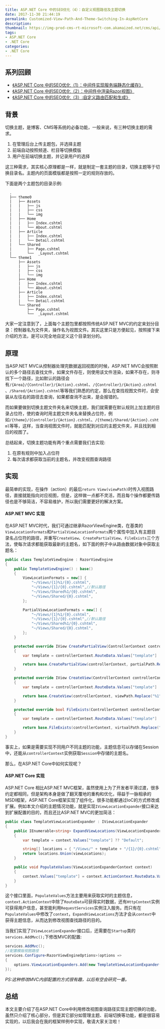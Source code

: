 ```yaml
---
title: ASP.NET Core 中的SEO优化（4）：自定义视图路径及主题切换
date: 2017-11-30 21:44:19
permalink: Customized-View-Path-And-Theme-Switching-In-AspNetCore
description:
thumbnail: https://img-prod-cms-rt-microsoft-com.akamaized.net/cms/api/am/imageFileData/RE1HH8q
tags:
- ASP.NET Core
- .NET Core
categories:
- .NET Core
---
```

## 系列回顾

- [《ASP.NET Core 中的SEO优化（1）：中间件实现服务端静态化缓存》](A-Middleware-Implement-For-Server-Side-Static-Caching-In-AspNetCore.html)
- [《ASP.NET Core 中的SEO优化（2）：中间件中渲染Razor视图》](A-Middleware-Implement-For-Rendering-Razor-Views-In-AspNetCore.html)
- [《ASP.NET Core 中的SEO优化（3）:自定义路由匹配和生成》](A-Middleware-Implement-For-Customized-Routing-In-AspNetCore.html)

## 背景

切换主题，是博客、CMS等系统的必备功能，一般来说，有三种切换主题的需求。

1. 在管理后台上传主题包，并选择主题
2. 前端自动按照频道、栏目等切换模版
3. 用户在前端切换主题，并记录用户的选择

这三种需求，其实核心原理都是一样，就是制定一套主题的目录，切换主题等于切换目录名。主题内的页面模版都是按照一定的规则存放的。

下面是两个主题包的目录示例:

```shell
  .
  ├── theme0
  |   ├── Assets
  |   |   ├── js
  |   |   ├── css
  |   |   └── img
  |   ├── Home
  |   |   ├── Index.cshtml
  |   |   └── About.cshtml
  |   ├── Article
  |   |   ├── Index.cshtml
  |   |   └── Detail.cshtml
  |   └── Shared
  |       ├── Page.cshtml
  |       └──  _Layout.cshtml
  └── theme1
      ├── Assets
      |   ├── js
      |   ├── css
      |   └── img
      ├── Home
      |   ├── Index.cshtml
      |   └── About.cshtml
      ├── Article
      |   ├── Index.cshtml
      |   └── Detail.cshtml
      └── Shared
          ├── Page.cshtml
          └──  _Layout.cshtml
  ```

  大家一定注意到了，上面每个主题包里都按照传统ASP.NET MVC的约定来划分目录：控制器名为文件夹，操作名为视图文件。其实这里只是方便起见，按照接下来介绍的方法，是可以完全地自定义这个目录划分的。

## 原理

当ASP.NET MVC从控制器处理完数据返回视图的时候，ASP.NET MVC会按照默认的多个路径去查找文件，如果文件存在，则使用该文件渲染，如果不存在，则寻找下一个路径，比如默认的路径会有`/{Area}/{Controller}/{Action}.cshtml`、`/{Controller}/{Action}.cshtml`、`/Shared/{Action}.cshtml`等等我们熟悉的约定，那么在查找视图文件时，会安装从左往右的路径去查询，如果都查询不出来，是会报错的。

而如果要做到切换主题文件夹名来切换主题，我们就需要在默认规则上加主题的目录占位符，使的查询时用主题文件夹名来替换占位符，例如`/{theme}/{Controller}/{Action}.cshtml`、`/{theme}/Shared/{Action}.cshtml`等等，这样，当查询视图文件时，就能匹配到对应的主题文件夹，并且找到相应的视图了。

总结起来，切换主题功能有两个重点需要我们去实现:

1. 在原有规则中加入占位符
2. 每次请求都获取当前的主题名，并改变视图查询路径

## 实现

最简单的实现，在操作（action）的最后`return View(viewPath)`时传入视图路径，直接就能指向对应视图，但是，这样做一点都不灵活，而且每个操作都要传路径也是不够简洁，不容易维护，所以我们需要更好的解决方案。

#### ASP.NET MVC 实现

在ASP.NET MVC时代，我们可通过继承RazorViewEngine类，在基类的`ViewLocationFormats`和`PartialViewLocationFormats`两个属性中加入有主题目录名占位符的路径，并重写`CreateView`、`CreatePartialView`、`FileExists`三个方法，使每次请求都能获取最新的主题名，如下面的例子中从路由数据对象中获取主题名：

```csharp
public class TemplateViewEngine : RazorViewEngine
{
    public TemplateViewEngine() : base()
    {
        ViewLocationFormats = new[] {
            "~/Views/{1}%1/{0}.cshtml",
            "~/Views/{1}/{0}.cshtml",//默认路径
            "~/Views/Shared%1/{0}.cshtml",
            "~/Views/Shared/{0}.cshtml",
        };

        PartialViewLocationFormats = new[] {
            "~/Views/{1}%1/{0}.cshtml",
            "~/Views/{1}/{0}.cshtml",//默认路径
            "~/Views/Shared%1/{0}.cshtml",
            "~/Views/Shared/{0}.cshtml",
        };
    }

    protected override IView CreatePartialView(ControllerContext controllerContext, string partialPath)
    {
        var template = controllerContext.RouteData.Values["template"] != null ? "/" + controllerContext.RouteData.Values["template"].ToString() : "";

        return base.CreatePartialView(controllerContext, partialPath.Replace("%1", template));
    }

    protected override IView CreateView(ControllerContext controllerContext, string viewPath, string masterPath)
    {
        var template = controllerContext.RouteData.Values["template"] != null ? "/" + controllerContext.RouteData.Values["template"].ToString() : "";

        return base.CreateView(controllerContext, viewPath.Replace("%1", template), masterPath);
    }

    protected override bool FileExists(ControllerContext controllerContext, string virtualPath)
    {
        var template = controllerContext.RouteData.Values["template"] != null ? "/" + controllerContext.RouteData.Values["template"].ToString() : "";

        return base.FileExists(controllerContext, virtualPath.Replace("%1", template));
    }
}
```
事实上，如果是需要实现不同用户不同主题的功能，主题信息可以存储在Session中，还能从`controllerContext`实例获取`Session`中存储的主题名。

那么，在ASP.NET Core中如何实现呢？

#### ASP.NET Core 实现

ASP.NET Core 相比ASP.NET MVC框架，虽然使用上为了开发者平滑过渡，很多约定都相同，但是架构本身是做了翻天覆地的重构和优化，得益于一脉相承的MSDI框架，ASP.NET Core框架实现了组件化，很多功能都通过IoC的方式修改或扩展。例如本文介绍的主题情况功能，就是实现`IViewLocationExpander`接口来达到扩展配置的目的，而且还比ASP.NET MVC的更加简洁：

```csharp
public class TemplateViewLocationExpander : IViewLocationExpander
{
    public IEnumerable<string> ExpandViewLocations(ViewLocationExpanderContext context, IEnumerable<string> viewLocations)
    {
        var template = context.Values["template"] ?? "Default";

        string[] locations = { "/Views/" + template + "/{1}/{0}.cshtml", "/Views/" + template + "/{0}.cshtml", "/Views/" + template + "/Shared/{0}.cshtml" };
        return locations.Union(viewLocations);
    }

    public void PopulateValues(ViewLocationExpanderContext context)
    {
        context.Values["template"] = context.ActionContext.RouteData.Values["Template"]?.ToString() ?? "Default";
    }
}
```

这个接口里面，`PopulateValues`方法主要用来获取实时的主题信息，`context.ActionContext`中除了`RouteData`可获得实时数据，还有`HttpContext`实例可获得用户信息，甚至能利用`RequestServices`实例注入服务。而只有在`PopulateValues`中修改了`context`，`ExpandViewLocations`方法才会从`context`中获得主题信息，从而达到修改视图查找路径的目的。

当我们实现了`IViewLocationExpander`接口后，还需要在`Startup`类的`services.AddMvc();`下修改MVC的配置:

```csharp
services.AddMvc();
//配置模版视图路径
services.Configure<RazorViewEngineOptions>(options =>
{
    options.ViewLocationExpanders.Add(new TemplateViewLocationExpander());
});
```

*PS:这种修改MVC内部配置的方式很有趣，以后有空会研究一番。*

## 总结

本文主要介绍了在ASP.NET Core中利用修改视图查询路径实现主题切换的功能，虽然只介绍了核心部分，但是其它部分如管理主题、前端切换等功能，都是很容易实现的，以后我会在我的框架样例中实现，敬请大家关注啦！